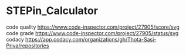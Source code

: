 # STEPin_Calculator
code quality
<https://www.code-inspector.com/project/27905/score/svg>
code grade
<https://www.code-inspector.com/project/27905/status/svg>
codacy
<https://app.codacy.com/organizations/gh/Thota-Sasi-Priya/repositories>

